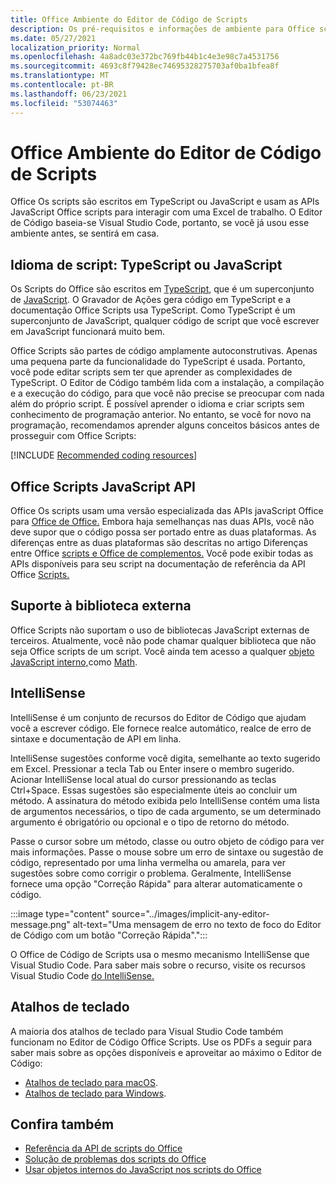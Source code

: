```yaml
---
title: Office Ambiente do Editor de Código de Scripts
description: Os pré-requisitos e informações de ambiente para Office scripts em Excel na Web.
ms.date: 05/27/2021
localization_priority: Normal
ms.openlocfilehash: 4a8adc03e372bc769fb44b1c4e3e98c7a4531756
ms.sourcegitcommit: 4693c8f79428ec74695328275703af0ba1bfea8f
ms.translationtype: MT
ms.contentlocale: pt-BR
ms.lasthandoff: 06/23/2021
ms.locfileid: "53074463"
---
```

# <a name="office-scripts-code-editor-environment"></a>Office Ambiente do Editor de Código de Scripts

Office Os scripts são escritos em TypeScript ou JavaScript e usam as APIs JavaScript Office scripts para interagir com uma Excel de trabalho. O Editor de Código baseia-se Visual Studio Code, portanto, se você já usou esse ambiente antes, se sentirá em casa.

## <a name="scripting-language-typescript-or-javascript"></a>Idioma de script: TypeScript ou JavaScript

Os Scripts do Office são escritos em [TypeScript](https://www.typescriptlang.org/docs/home.html), que é um superconjunto de [JavaScript](https://developer.mozilla.org/docs/Web/JavaScript). O Gravador de Ações gera código em TypeScript e a documentação Office Scripts usa TypeScript. Como TypeScript é um superconjunto de JavaScript, qualquer código de script que você escrever em JavaScript funcionará muito bem.

Office Scripts são partes de código amplamente autoconstrutivas. Apenas uma pequena parte da funcionalidade do TypeScript é usada. Portanto, você pode editar scripts sem ter que aprender as complexidades de TypeScript. O Editor de Código também lida com a instalação, a compilação e a execução do código, para que você não precise se preocupar com nada além do próprio script. É possível aprender o idioma e criar scripts sem conhecimento de programação anterior. No entanto, se você for novo na programação, recomendamos aprender alguns conceitos básicos antes de prosseguir com Office Scripts:

[!INCLUDE [Recommended coding resources](../includes/coding-basics-references.md)]

## <a name="office-scripts-javascript-api"></a>Office Scripts JavaScript API

Office Os scripts usam uma versão especializada das APIs javaScript Office para [Office de Office.](/office/dev/add-ins/overview/index) Embora haja semelhanças nas duas APIs, você não deve supor que o código possa ser portado entre as duas plataformas. As diferenças entre as duas plataformas são descritas no artigo Diferenças entre Office [scripts e Office de complementos.](../resources/add-ins-differences.md#apis) Você pode exibir todas as APIs disponíveis para seu script na documentação de referência da API Office [Scripts.](/javascript/api/office-scripts/overview)

## <a name="external-library-support"></a>Suporte à biblioteca externa

Office Scripts não suportam o uso de bibliotecas JavaScript externas de terceiros. Atualmente, você não pode chamar qualquer biblioteca que não seja Office scripts de um script. Você ainda tem acesso a qualquer [objeto JavaScript interno,](../develop/javascript-objects.md)como [Math](https://developer.mozilla.org/docs/Web/JavaScript/Reference/Global_Objects/Math).

## <a name="intellisense"></a>IntelliSense

IntelliSense é um conjunto de recursos do Editor de Código que ajudam você a escrever código. Ele fornece realce automático, realce de erro de sintaxe e documentação de API em linha.

IntelliSense sugestões conforme você digita, semelhante ao texto sugerido em Excel. Pressionar a tecla Tab ou Enter insere o membro sugerido. Acionar IntelliSense local atual do cursor pressionando as teclas Ctrl+Space. Essas sugestões são especialmente úteis ao concluir um método. A assinatura do método exibida pelo IntelliSense contém uma lista de argumentos necessários, o tipo de cada argumento, se um determinado argumento é obrigatório ou opcional e o tipo de retorno do método.

Passe o cursor sobre um método, classe ou outro objeto de código para ver mais informações. Passe o mouse sobre um erro de sintaxe ou sugestão de código, representado por uma linha vermelha ou amarela, para ver sugestões sobre como corrigir o problema. Geralmente, IntelliSense fornece uma opção "Correção Rápida" para alterar automaticamente o código.

:::image type="content" source="../images/implicit-any-editor-message.png" alt-text="Uma mensagem de erro no texto de foco do Editor de Código com um botão &quot;Correção Rápida&quot;.":::

O Office de Código de Scripts usa o mesmo mecanismo IntelliSense que Visual Studio Code. Para saber mais sobre o recurso, visite os recursos Visual Studio Code [do IntelliSense.](https://code.visualstudio.com/docs/editor/intellisense#_intellisense-features)

## <a name="keyboard-shortcuts"></a>Atalhos de teclado

A maioria dos atalhos de teclado para Visual Studio Code também funcionam no Editor de Código Office Scripts. Use os PDFs a seguir para saber mais sobre as opções disponíveis e aproveitar ao máximo o Editor de Código:

- [Atalhos de teclado para macOS](https://code.visualstudio.com/shortcuts/keyboard-shortcuts-macos.pdf).
- [Atalhos de teclado para Windows](https://code.visualstudio.com/shortcuts/keyboard-shortcuts-windows.pdf).

## <a name="see-also"></a>Confira também

- [Referência da API de scripts do Office](/javascript/api/office-scripts/overview)
- [Solução de problemas dos scripts do Office](../testing/troubleshooting.md)
- [Usar objetos internos do JavaScript nos scripts do Office](../develop/javascript-objects.md)
